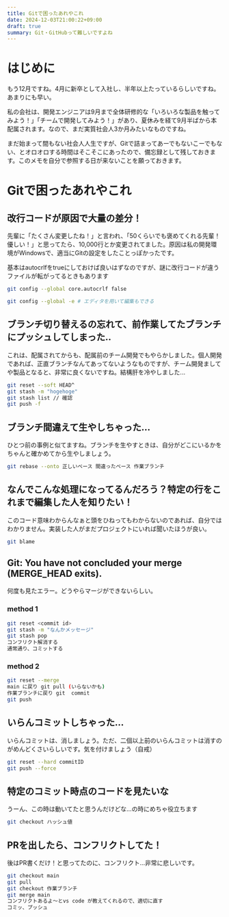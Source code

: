 ```yaml
---
title: Gitで困ったあれやこれ
date: 2024-12-03T21:00:22+09:00
draft: true
summary: Git・GitHubって難しいですよね
---
```

# はじめに
もう12月ですね。4月に新卒として入社し、半年以上たっているらしいですね。あまりにも早い。

私の会社は、開発エンジニアは9月まで全体研修的な「いろいろな製品を触ってみよう！」「チームで開発してみよう！」があり、夏休みを経て9月半ばから本配属されます。なので、まだ実質社会人3か月みたいなものですね。

まだ始まって間もない社会人人生ですが、Gitで詰まってあーでもないこーでもない、とオロオロする時間はそこそこにあったので、備忘録として残しておきます。このメモを自分で参照する日が来ないことを願っておきます。

# Gitで困ったあれやこれ
## 改行コードが原因で大量の差分！
先輩に「たくさん変更したね！」と言われ、「50くらいでも褒めてくれる先輩！優しい！」と思ってたら、10,000行とか変更されてました。原因は私の開発環境がWindowsで、適当にGitの設定をしたことっぽかったです。

基本はautocrlfをtrueにしておけば良いはずなのですが、謎に改行コードが違うファイルが転がってるときもあります
```sh
git config --global core.autocrlf false

git config --global -e # エディタを用いて編集もできる
```

## ブランチ切り替えるの忘れて、前作業してたブランチにプッシュしてしまった..
これは、配属されてからも、配属前のチーム開発でもやらかしました。個人開発であれば、正直ブランチなんてあってないようなものですが、チーム開発ましてや製品となると、非常に良くないですね。結構肝を冷やしました...
```sh
git reset --soft HEAD^
git stash -m "hogehoge"
git stash list // 確認
git push -f
```

## ブランチ間違えて生やしちゃった...
ひとつ前の事例と似てますね。ブランチを生やすときは、自分がどこにいるかをちゃんと確かめてから生やしましょう。

```sh
git rebase --onto 正しいベース 間違ったベース 作業ブランチ
```

## なんでこんな処理になってるんだろう？特定の行をこれまで編集した人を知りたい！
このコード意味わからんなぁと頭をひねってもわからないのであれば、自分ではわかりません。実装した人がまだプロジェクトにいれば聞いたほうが良い。
```sh
git blame
```

## Git: You have not concluded your merge (MERGE_HEAD exits).
何度も見たエラー。どうやらマージができないらしい。
### method 1
```sh
git reset <commit id>
git stash -m "なんかメッセージ"
git stash pop
コンフリクト解消する
通常通り、コミットする
```
### method 2
```sh
git reset --merge
main に戻り git pull (いらないかも)
作業ブランチに戻り git  commit
git push
```

## いらんコミットしちゃった...
いらんコミットは、消しましょう。ただ、二個以上前のいらんコミットは消すのがめんどくさいらしいです。気を付けましょう（自戒）
```sh
git reset --hard commitID
git push --force
```

## 特定のコミット時点のコードを見たいな
うーん、この時は動いてたと思うんだけどな...の時にめちゃ役立ちます
```sh
git checkout ハッシュ値
```

## PRを出したら、コンフリクトしてた！
後はPR書くだけ！と思ってたのに、コンフリクト...非常に悲しいです。
```sh
git checkout main
git pull
git checkout 作業ブランチ
git merge main
コンフリクトあるよ～とvs code が教えてくれるので、適切に直す
コミッ、プッシュ
```
